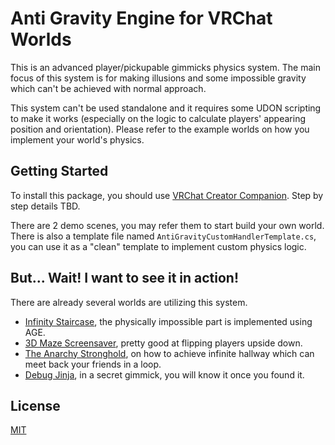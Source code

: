 # Anti Gravity Engine for VRChat Worlds

This is an advanced player/pickupable gimmicks physics system. The main focus of this system is for making illusions and some impossible gravity which can't be achieved with normal approach.

This system can't be used standalone and it requires some UDON scripting to make it works (especially on the logic to calculate players' appearing position and orientation). Please refer to the example worlds on how you implement your world's physics.

## Getting Started

To install this package, you should use [VRChat Creator Companion](https://vcc.docs.vrchat.com/). Step by step details TBD.

There are 2 demo scenes, you may refer them to start build your own world.
There is also a template file named `AntiGravityCustomHandlerTemplate.cs`, you can use it as a "clean" template to implement custom physics logic.

## But... Wait! I want to see it in action!

There are already several worlds are utilizing this system.
- [Infinity Staircase](https://vrchat.com/home/world/wrld_b06797a2-801e-4a9a-a49d-1eb8ed06e031), the physically impossible part is implemented using AGE.
- [3D Maze Screensaver](https://vrchat.com/home/world/wrld_c259b81a-405a-46be-8b56-0b731992e4c4), pretty good at flipping players upside down.
- [The Anarchy Stronghold](https://vrchat.com/home/world/wrld_92f7c812-c14e-41c6-9f0a-8de1a04cd48b), on how to achieve infinite hallway which can meet back your friends in a loop.
- [Debug Jinja](https://vrchat.com/home/world/wrld_61f2fa45-e023-48dd-8c69-fdb658da9347), in a secret gimmick, you will know it once you found it.

## License

[MIT](LICENSE)